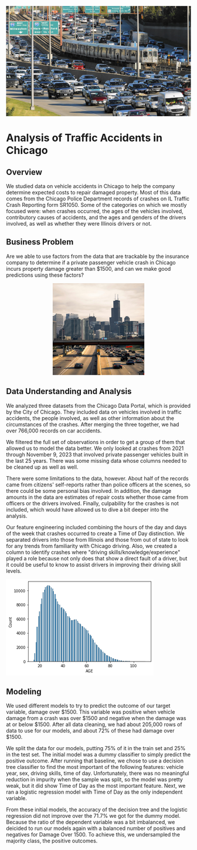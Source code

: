 <div style="text-align: center;" style="border: 2px solid black;">
    <img src="Images/highway-traffic-with-train.jpg" alt="highway-traffic-with-train" width="700" height="300">
</div>

# Analysis of Traffic Accidents in Chicago

## Overview

We studied data on vehicle accidents in Chicago to help the company determine expected costs to repair damaged property.  Most of this data comes from the Chicago Police Department records of crashes on IL Traffic Crash Reporting form SR1050.  Some of the categories on which we mostly focused were: when crashes occurred, the ages of the vehicles involved, contributory causes of accidents, and the ages and genders of the drivers involved, as well as whether they were Illinois drivers or not.

## Business Problem

Are we able to use factors from the data that are trackable by the insurance company to determine if a private passenger vehicle crash in Chicago incurs property damage greater than $1500, and can we make good predictions using these factors?


<div style="text-align: center;" style="border: 2px solid black;">
    <img src="Images/kennedy-expressway-and-skyline-of-chicago.jpeg" alt="kennedy-expressway-and-skyline-of-chicago" width="250" height="250">
</div>

## Data Understanding and Analysis

We analyzed three datasets from the Chicago Data Portal, which is provided by the City of Chicago.  They included data on vehicles involved in traffic accidents, the people involved, as well as other information about the circumstances of the crashes.  After merging the three together, we had over 766,000 records on car accidents.

We filtered the full set of observations in order to get a group of them that allowed us to model the data better.  We only looked at crashes from 2021 through November 9, 2023 that involved private passenger vehicles built in the last 25 years.  There was some missing data whose columns needed to be cleaned up as well as well.

There were some limitations to the data, however.  About half of the records came from citizens' self-reports rather than police officers at the scenes, so there could be some personal bias involved.  In addition, the damage amounts in the data are estimates of repair costs whether those came from officers or the drivers involved.  Finally, culpability for the crashes is not included, which would have allowed us to dive a bit deeper into the analysis.

Our feature engineering included combining the hours of the day and days of the week that crashes occurred to create a Time of Day distinction.  We separated drivers into those from Illinois and those from out of state to look for any trends from familiarity with Chicago driving.  Also, we created a column to identify crashes where "driving skills/knowledge/experience" played a role because not only does that show a direct fault of a driver, but it could be useful to know to assist drivers in improving their driving skill levels.

![crashes-by-age](image.png)

## Modeling

We used different models to try to predict the outcome of our target variable, damage over $1500.  This variable was positive when vehicle damage from a crash was over $1500 and negative when the damage was at or below $1500.  After all data cleaning, we had about 205,000 rows of data to use for our models, and about 72% of these had damage over $1500.  

We split the data for our models, putting 75% of it in the train set and 25% in the test set.  The initial model was a dummy classifier to simply predict the positive outcome.  After running that baseline, we chose to use a decision tree classifier to find the most important of the following features: vehicle year, sex, driving skills, time of day.  Unfortunately, there was no meaningful reduction in impurity when the sample was split, so the model was pretty weak, but it did show Time of Day as the most important feature.  Next, we ran a logistic regression model with Time of Day as the only independent variable.

From these initial models, the accuracy of the decision tree and the logistic regression did not improve over the 71.7% we got for the dummy model.  Because the ratio of the dependent variable was a bit imbalanced, we deicided to run our models again with a balanced number of positives and negatives for Damage Over 1500.  To achieve this, we undersampled the majority class, the positive outcomes.

